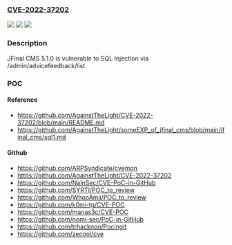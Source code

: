 ### [CVE-2022-37202](https://cve.mitre.org/cgi-bin/cvename.cgi?name=CVE-2022-37202)
![](https://img.shields.io/static/v1?label=Product&message=n%2Fa&color=blue)
![](https://img.shields.io/static/v1?label=Version&message=n%2Fa&color=blue)
![](https://img.shields.io/static/v1?label=Vulnerability&message=n%2Fa&color=brighgreen)

### Description

JFinal CMS 5.1.0 is vulnerable to SQL Injection via /admin/advicefeedback/list

### POC

#### Reference
- https://github.com/AgainstTheLight/CVE-2022-37202/blob/main/README.md
- https://github.com/AgainstTheLight/someEXP_of_jfinal_cms/blob/main/jfinal_cms/sql1.md

#### Github
- https://github.com/ARPSyndicate/cvemon
- https://github.com/AgainstTheLight/CVE-2022-37202
- https://github.com/NaInSec/CVE-PoC-in-GitHub
- https://github.com/SYRTI/POC_to_review
- https://github.com/WhooAmii/POC_to_review
- https://github.com/k0mi-tg/CVE-POC
- https://github.com/manas3c/CVE-POC
- https://github.com/nomi-sec/PoC-in-GitHub
- https://github.com/trhacknon/Pocingit
- https://github.com/zecool/cve

